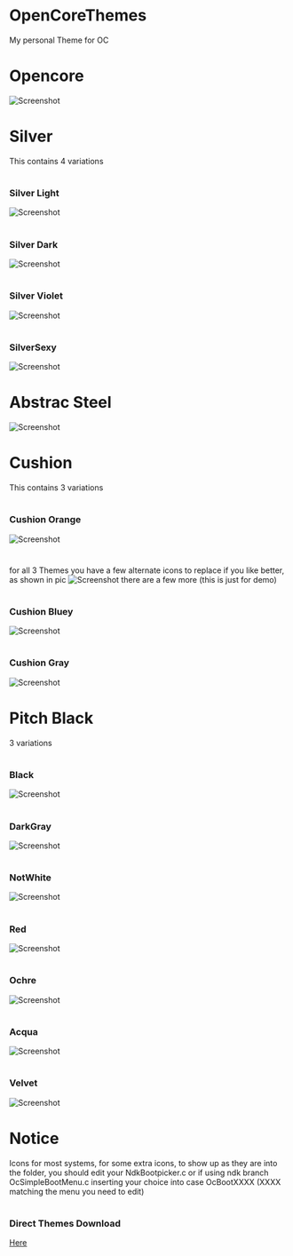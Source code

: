 # OpenCoreThemes

My personal Theme for OC
# 
# Opencore
![Screenshot](Opencore/ScreenShot.png)
# 
# Silver
This contains 4 variations
#
### Silver Light
![Screenshot](Silver/SilverLight/ScreenShot.png)
#
### Silver Dark
![Screenshot](Silver/SilverDark/ScreenShot.png)
# 
### Silver Violet
![Screenshot](Silver/SilverViolet/ScreenShot.png)
#
### SilverSexy
![Screenshot](Silver/SilverSexy/ScreenShot.png)
# 
# Abstrac Steel
![Screenshot](Abstract_Steel/ScreenShot.png)
# 
# Cushion
This contains 3 variations
#
### Cushion Orange
![Screenshot](Cushion/Cushion_Orange/ScreenShot.png)
# 
for all 3 Themes you have a few alternate icons to replace if you like better, as shown in pic
![Screenshot](Cushion/Cushion_Orange/ScreenShot_2.png)
there are a few more (this is just for demo)
# 
### Cushion Bluey
![Screenshot](Cushion/Cushion_Bluey/ScreenShot.png)
# 
### Cushion Gray
![Screenshot](Cushion/Cushion_Gray/ScreenShot.png)
# 
# Pitch Black 
3 variations
# 
### Black
![Screenshot](PitchBlack/Black/ScreenShot.png)
# 
### DarkGray
![Screenshot](PitchBlack/DarkGray/ScreenShot.png)
# 
### NotWhite
![Screenshot](PitchBlack/NotWhite/ScreenShot.png)
# 
### Red
![Screenshot](PitchBlack/Red/ScreenShot.png)
# 
### Ochre
![Screenshot](PitchBlack/Ochre/ScreenShot.png)
# 
### Acqua
![Screenshot](PitchBlack/Acqua/ScreenShot.png)
# 
### Velvet
![Screenshot](PitchBlack/Velvet/ScreenShot.png)
# 

# Notice 
Icons for most systems, 
for some extra icons, to show up as they are into the folder, 
you should edit your NdkBootpicker.c or if using ndk branch OcSimpleBootMenu.c
inserting your choice into case OcBootXXXX (XXXX matching the menu you need to edit)
# 
### Direct Themes Download
[Here](https://github.com/HelmoHass/OpenCoreThemes/releases/)
# 

